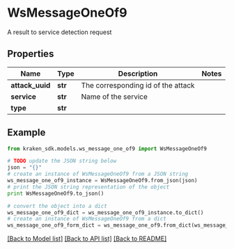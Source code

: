 # WsMessageOneOf9

A result to service detection request

## Properties
Name | Type | Description | Notes
------------ | ------------- | ------------- | -------------
**attack_uuid** | **str** | The corresponding id of the attack | 
**service** | **str** | Name of the service | 
**type** | **str** |  | 

## Example

```python
from kraken_sdk.models.ws_message_one_of9 import WsMessageOneOf9

# TODO update the JSON string below
json = "{}"
# create an instance of WsMessageOneOf9 from a JSON string
ws_message_one_of9_instance = WsMessageOneOf9.from_json(json)
# print the JSON string representation of the object
print WsMessageOneOf9.to_json()

# convert the object into a dict
ws_message_one_of9_dict = ws_message_one_of9_instance.to_dict()
# create an instance of WsMessageOneOf9 from a dict
ws_message_one_of9_form_dict = ws_message_one_of9.from_dict(ws_message_one_of9_dict)
```
[[Back to Model list]](../README.md#documentation-for-models) [[Back to API list]](../README.md#documentation-for-api-endpoints) [[Back to README]](../README.md)



